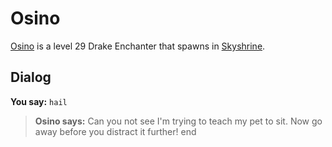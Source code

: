 # Osino



[Osino](/npc/114539) is a level 29 Drake Enchanter that spawns in [Skyshrine](/zone/114).



## Dialog

**You say:** `hail`



>**Osino says:** Can you not see I'm trying to teach my pet to sit.  Now go away before you distract it further!
end
